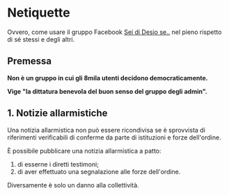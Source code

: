 # Netiquette

Ovvero, come usare il gruppo Facebook [Sei di Desio se..]() nel pieno rispetto di sé stessi e degli altri.

## Premessa

**Non è un gruppo in cui gli 8mila utenti decidono democraticamente.**

**Vige "la dittatura benevola del buon senso del gruppo degli admin".**

## 1. Notizie allarmistiche

Una notizia allarmistica non può essere ricondivisa se è sprovvista di riferimenti verificabili di conferme da parte di istituzioni e forze dell'ordine.

È possibile pubblicare una notizia allarmistica a patto:

1. di esserne i diretti testimoni;
2. di aver effettuato una segnalazione alle forze dell'ordine.

Diversamente è solo un danno alla collettività.

